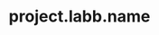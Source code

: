 ---
unique-name: labb
type: identity
title: project.labb.name
description: project.labb.desc
launch-date: 2015
website: https://www.abbluiz.com/
git-url:
license-url:
founders: ["labb"]
pinned: true
hidden: false
layout: project
color1: "#a14040"
color2: white
---